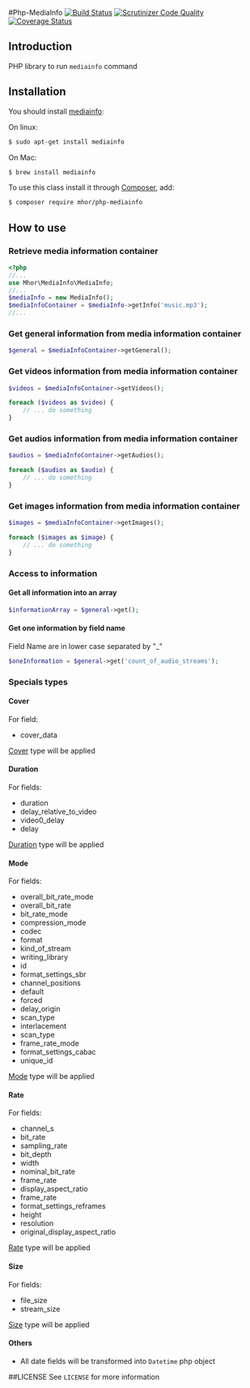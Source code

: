 #Php-MediaInfo [![Build Status](https://travis-ci.org/mhor/php-mediainfo.svg?branch=master)](https://travis-ci.org/mhor/php-mediainfo) [![Scrutinizer Code Quality](https://scrutinizer-ci.com/g/mhor/php-mediainfo/badges/quality-score.png?b=master)](https://scrutinizer-ci.com/g/mhor/php-mediainfo/?branch=master) [![Coverage Status](https://img.shields.io/coveralls/mhor/php-mediainfo.svg)](https://coveralls.io/r/mhor/php-mediainfo?branch=master)

## Introduction
PHP library to run `mediainfo` command

## Installation

You should install [mediainfo](http://manpages.ubuntu.com/manpages/gutsy/man1/mediainfo.1.html):

On linux:

```bash
$ sudo apt-get install mediainfo
```

On Mac:

```bash
$ brew install mediainfo
```

To use this class install it through [Composer](https://getcomposer.org/), add:

```bash
$ composer require mhor/php-mediainfo
```

## How to use


### Retrieve media information container
```php
<?php
//...
use Mhor\MediaInfo\MediaInfo;
//...
$mediaInfo = new MediaInfo();
$mediaInfoContainer = $mediaInfo->getInfo('music.mp3');
//...
```

### Get general information from media information container

```php
$general = $mediaInfoContainer->getGeneral();
```

### Get videos information from media information container

```php
$videos = $mediaInfoContainer->getVideos();

foreach ($videos as $video) {
    // ... do something
}
```

### Get audios information from media information container

```php
$audios = $mediaInfoContainer->getAudios();

foreach ($audios as $audio) {
    // ... do something
}
```

### Get images information from media information container

```php
$images = $mediaInfoContainer->getImages();

foreach ($images as $image) {
    // ... do something
}
```

### Access to information

#### Get all information into an array

```php
$informationArray = $general->get();
```

#### Get one information by field name

Field Name are in lower case separated by "_"

```php
$oneInformation = $general->get('count_of_audio_streams');
```

### Specials types

#### Cover
For field:

- cover_data

[Cover](src/Attribute/Cover.php) type will be applied

#### Duration
For fields:

- duration
- delay_relative_to_video
- video0_delay
- delay

[Duration](src/Attribute/Duration.php) type will be applied

#### Mode
For fields:

- overall_bit_rate_mode
- overall_bit_rate
- bit_rate_mode
- compression_mode
- codec
- format
- kind_of_stream
- writing_library
- id
- format_settings_sbr
- channel_positions
- default
- forced
- delay_origin
- scan_type
- interlacement
- scan_type
- frame_rate_mode
- format_settings_cabac
- unique_id

[Mode](src/Attribute/Mode.php) type will be applied

#### Rate
For fields:

- channel_s
- bit_rate
- sampling_rate
- bit_depth
- width
- nominal_bit_rate
- frame_rate
- display_aspect_ratio
- frame_rate
- format_settings_reframes
- height
- resolution
- original_display_aspect_ratio

[Rate](src/Attribute/Rate.php) type will be applied

#### Size
For fields:

- file_size
- stream_size

[Size](src/Attribute/Size.php) type will be applied

#### Others
- All date fields will be transformed into `Datetime` php object

##LICENSE
See `LICENSE` for more information
